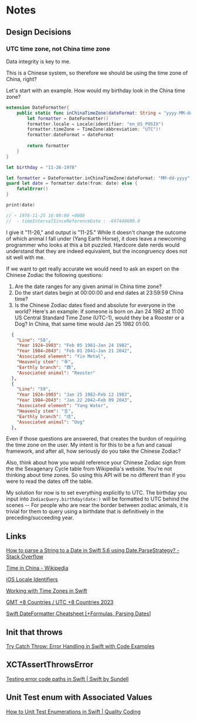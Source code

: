 #  Notes

## Design Decisions

### UTC time zone, not China time zone

Data integrity is key to me.

This is a Chinese system, so therefore we should be using the time zone of China, right?

Let's start with an example. How would my birthday look in the China time zone?

```swift
extension DateFormatter{
    public static func inChinaTimeZone(dateFormat: String = "yyyy-MM-dd") -> DateFormatter {
        let formatter = DateFormatter()
        formatter.locale = Locale(identifier: "en_US_POSIX")
        formatter.timeZone = TimeZone(abbreviation: "UTC")!
        formatter.dateFormat = dateFormat
        
        return formatter
    }
}

let birthday = "11-26-1978"

let formatter = DateFormatter.inChinaTimeZone(dateFormat: "MM-dd-yyyy")
guard let date = formatter.date(from: date) else {
    fatalError()
}

print(date)

// ▿ 1978-11-25 16:00:00 +0000
//  - timeIntervalSinceReferenceDate : -697449600.0
```

I give it "11-26," and output is "11-25." While it doesn't change the outcome of which animal I fall under (Yang Earth Horse), it does leave a newcoming programmer who looks at this a bit puzzled. Hardcore date nerds would understand that they are indeed equivalent, but the incongruency does not sit well with me.

If we want to get really accurate we would need to ask an expert on the Chinese Zodiac the following questions:

1. Are the date ranges for any given animal in China time zone?
2. Do the start dates begin at 00:00:00 and end dates at 23:59:59 China time?
3. Is the Chinese Zodiac dates fixed and absolute for everyone in the world? Here's an example: if someone is born on Jan 24 1982 at 11:00 US Central Standard Time Zone (UTC-1), would they be a Rooster or a Dog? In China, that same time would Jan 25 1982 01:00.

```json
  {
    "Line": "58",
    "Year 1924–1983": "Feb 05 1981–Jan 24 1982",
    "Year 1984–2043": "Feb 01 2041–Jan 21 2042",
    "Associated element": "Yin Metal",
    "Heavenly stem": "辛",
    "Earthly branch": "酉",
    "Associated animal": "Rooster"
  },
  {
    "Line": "59",
    "Year 1924–1983": "Jan 25 1982–Feb 12 1983",
    "Year 1984–2043": "Jan 22 2042–Feb 09 2043",
    "Associated element": "Yang Water",
    "Heavenly stem": "壬",
    "Earthly branch": "戌",
    "Associated animal": "Dog"
  },
```

Even if those questions are answered, that creates the burdon of requiring the time zone on the user. My intent is for this to be a fun and casual framework, and after all, how seriously do you take the Chinese Zodiac?

Also, think about how you would reference your Chinese Zodiac sign from the the Sexagenary Cycle table from Wikipedia's website. You're not thinking about time zones. So using this API will be no different than if you were to read the dates off the table. 

My solution for now is to set everything explicitly to UTC. The birthday you input into `ZodiacQuery.birthday(date:)` will be formatted to UTC behind the scenes -- For people who are near the border between zodiac animals, it is trivial for them to query using a birthdate that is definitively in the preceding/succeeding year.


## Links

[How to parse a String to a Date in Swift 5.6 using Date.ParseStrategy? - Stack Overflow](https://stackoverflow.com/questions/71839420/how-to-parse-a-string-to-a-date-in-swift-5-6-using-date-parsestrategy)

[Time in China - Wikipedia](https://en.wikipedia.org/wiki/Time_in_China)

[iOS Locale Identifiers](https://gist.github.com/jacobbubu/1836273)

[Working with Time Zones in Swift](https://cocoacasts.com/swift-fundamentals-working-with-time-zones-in-swift#:~:text=Creating%20Time%20Zones%20in%20Swift,zone%27s%20abbreviation%20to%20the%20initializer.)

[GMT +8 Countries / UTC +8 Countries 2023](https://worldpopulationreview.com/country-rankings/gmt-8-countries)

[Swift DateFormatter Cheatsheet [+Formulas, Parsing Dates]](https://www.advancedswift.com/date-formatter-cheatsheet-formulas-swift/)

## Init that throws

[Try Catch Throw: Error Handling in Swift with Code Examples](https://www.avanderlee.com/swift/try-catch-throw-error-handling/#throwing-initializer-in-swift)

## XCTAssertThrowsError

[Testing error code paths in Swift | Swift by Sundell](https://www.swiftbysundell.com/articles/testing-error-code-paths-in-swift/)

## Unit Test enum with Associated Values

[How to Unit Test Enumerations in Swift | Quality Coding](https://qualitycoding.org/unit-test-enumerations-swift/)
